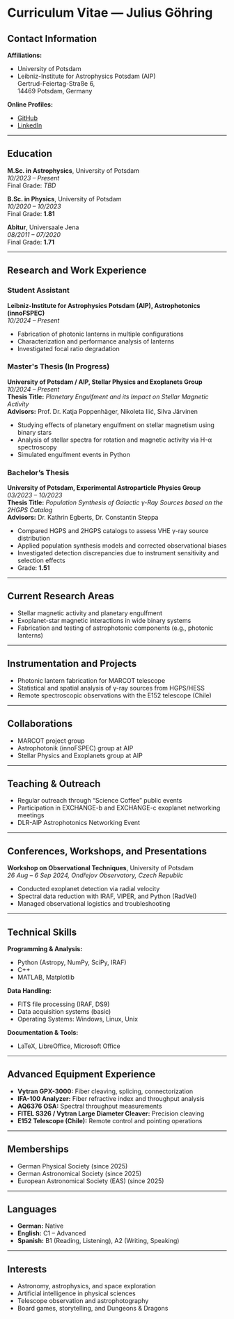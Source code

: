 # Curriculum Vitae — Julius Göhring

## Contact Information

**Affiliations:**
- University of Potsdam  
- Leibniz-Institute for Astrophysics Potsdam (AIP)  
  Gertrud-Feiertag-Straße 6,  
  14469 Potsdam, Germany

**Online Profiles:**
- [GitHub](https://github.com/yourusername)
- [LinkedIn](https://linkedin.com/in/yourusername)

---

## Education

**M.Sc. in Astrophysics**, University of Potsdam  
*10/2023 – Present*  
Final Grade: *TBD*

**B.Sc. in Physics**, University of Potsdam  
*10/2020 – 10/2023*  
Final Grade: **1.81**

**Abitur**, Universaale Jena  
*08/2011 – 07/2020*  
Final Grade: **1.71**

---

## Research and Work Experience

### Student Assistant  
**Leibniz-Institute for Astrophysics Potsdam (AIP), Astrophotonics (innoFSPEC)**  
*10/2024 – Present*  
- Fabrication of photonic lanterns in multiple configurations  
- Characterization and performance analysis of lanterns  
- Investigated focal ratio degradation

### Master's Thesis (In Progress)  
**University of Potsdam / AIP, Stellar Physics and Exoplanets Group**  
*10/2024 – Present*  
**Thesis Title:** *Planetary Engulfment and its Impact on Stellar Magnetic Activity*  
**Advisors:** Prof. Dr. Katja Poppenhäger, Nikoleta Ilić, Silva Järvinen  
- Studying effects of planetary engulfment on stellar magnetism using binary stars  
- Analysis of stellar spectra for rotation and magnetic activity via H-α spectroscopy  
- Simulated engulfment events in Python

### Bachelor’s Thesis  
**University of Potsdam, Experimental Astroparticle Physics Group**  
*03/2023 – 10/2023*  
**Thesis Title:** *Population Synthesis of Galactic γ-Ray Sources based on the 2HGPS Catalog*  
**Advisors:** Dr. Kathrin Egberts, Dr. Constantin Steppa  
- Compared HGPS and 2HGPS catalogs to assess VHE γ-ray source distribution  
- Applied population synthesis models and corrected observational biases  
- Investigated detection discrepancies due to instrument sensitivity and selection effects  
- Grade: **1.51**

---

## Current Research Areas

- Stellar magnetic activity and planetary engulfment  
- Exoplanet-star magnetic interactions in wide binary systems  
- Fabrication and testing of astrophotonic components (e.g., photonic lanterns)

---

## Instrumentation and Projects

- Photonic lantern fabrication for MARCOT telescope  
- Statistical and spatial analysis of γ-ray sources from HGPS/HESS  
- Remote spectroscopic observations with the E152 telescope (Chile)

---

## Collaborations

- MARCOT project group  
- Astrophotonik (innoFSPEC) group at AIP  
- Stellar Physics and Exoplanets group at AIP

---

## Teaching & Outreach

- Regular outreach through “Science Coffee” public events  
- Participation in EXCHANGE-b and EXCHANGE-c exoplanet networking meetings  
- DLR-AIP Astrophotonics Networking Event

---

## Conferences, Workshops, and Presentations

**Workshop on Observational Techniques**, University of Potsdam  
*26 Aug – 6 Sep 2024, Ondřejov Observatory, Czech Republic*  
- Conducted exoplanet detection via radial velocity  
- Spectral data reduction with IRAF, VIPER, and Python (RadVel)  
- Managed observational logistics and troubleshooting

---

## Technical Skills

**Programming & Analysis:**  
- Python (Astropy, NumPy, SciPy, IRAF)  
- C++  
- MATLAB, Matplotlib

**Data Handling:**  
- FITS file processing (IRAF, DS9)  
- Data acquisition systems (basic)  
- Operating Systems: Windows, Linux, Unix

**Documentation & Tools:**  
- LaTeX, LibreOffice, Microsoft Office  

---

## Advanced Equipment Experience

- **Vytran GPX-3000:** Fiber cleaving, splicing, connectorization  
- **IFA-100 Analyzer:** Fiber refractive index and throughput analysis  
- **AQ6376 OSA:** Spectral throughput measurements  
- **FITEL S326 / Vytran Large Diameter Cleaver:** Precision cleaving  
- **E152 Telescope (Chile):** Remote control and pointing operations

---

## Memberships

- German Physical Society (since 2025)  
- German Astronomical Society (since 2025)  
- European Astronomical Society (EAS) (since 2025)

---

## Languages

- **German:** Native  
- **English:** C1 – Advanced  
- **Spanish:** B1 (Reading, Listening), A2 (Writing, Speaking)

---

## Interests

- Astronomy, astrophysics, and space exploration  
- Artificial intelligence in physical sciences  
- Telescope observation and astrophotography  
- Board games, storytelling, and Dungeons & Dragons

